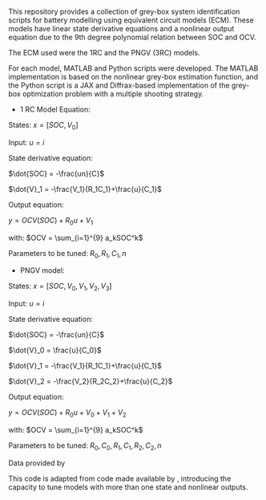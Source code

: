 This repository provides a collection of grey-box system identification scripts for battery modelling using equivalent circuit models (ECM). These models have linear state derivative equations and a nonlinear output equation due to the 9th degree polynomial relation between SOC and OCV.

The ECM used were the 1RC and the PNGV (3RC) models.

For each model, MATLAB and Python scripts were developed. The MATLAB implementation is based on the nonlinear grey-box estimation function, and the Python script is a JAX and Diffrax-based implementation of the grey-box optimization problem with a multiple shooting strategy.
 
- 1 RC Model Equation:

States: $x = [SOC, V_0]$

Input: $u=i$

State derivative equation:

$\dot{SOC} = -\frac{un}{C}$

$\dot{V}_1 = -\frac{V_1}{R_1C_1}+\frac{u}{C_1}$

Output equation:

$y = OCV(SOC)+R_0u+V_1$

with:
$OCV = \sum_{i=1}^{9} a_kSOC^k$

Parameters to be tuned: $R_0,R_1,C_1,n$

- PNGV model:

States: $x = [SOC, V_0,V_1,V_2,V_3]$

Input: $u=i$

State derivative equation:

$\dot{SOC} = -\frac{un}{C}$

$\dot{V}_0 = \frac{u}{C_0}$

$\dot{V}_1 = -\frac{V_1}{R_1C_1}+\frac{u}{C_1}$

$\dot{V}_2 = -\frac{V_2}{R_2C_2}+\frac{u}{C_2}$

Output equation:

$y = OCV(SOC)+R_0u+V_0+V_1+V_2$

with:
$OCV = \sum_{i=1}^{9} a_kSOC^k$

Parameters to be tuned: $R_0,C_0,R_1,C_1,R_2,C_2,n$

Data provided by 

This code is adapted from code made available by  , introducing the capacity to tune models with more than one state and nonlinear outputs. 
